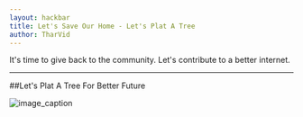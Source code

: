 ```yaml
---
layout: hackbar
title: Let's Save Our Home - Let's Plat A Tree
author: TharVid
---
```


It's time to give back to the community. Let's contribute to a better internet.

---

##Let's Plat A Tree For Better Future

![image_caption]({{site.baseurl}}/assets/images/TharVid.jpg)
